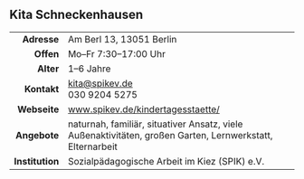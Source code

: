 ## Kita Schneckenhausen

|||
-:|-
**Adresse** | 		Am Berl 13, 13051 Berlin
**Offen** | 		Mo–Fr 7:30–17:00 Uhr
**Alter** | 		1–6 Jahre
**Kontakt** | 		[kita@spikev.de](mailto:kita@spikev.de)<br>030 9204 5275
**Webseite** | 		<a target="_blank" href="http://www.spikev.de/kindertagesstaette/">www.spikev.de/kindertagesstaette/</a>
**Angebote** | 		naturnah, familiär, situativer Ansatz, viele Außenaktivitäten, großen Garten, Lernwerkstatt, Elternarbeit
**Institution** | 	Sozialpädagogische Arbeit im Kiez (SPIK) e.V.

<div id="gmap"></div>
<script>window.onload = showMap()</script>
